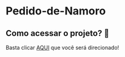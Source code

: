 # Pedido-de-Namoro


## Como acessar o projeto? 🤔

Basta clicar [AQUI](https://paulocesargit.github.io/Pedido-de-Namoro/pedido_de_namoro/index.html) que você será direcionado!
